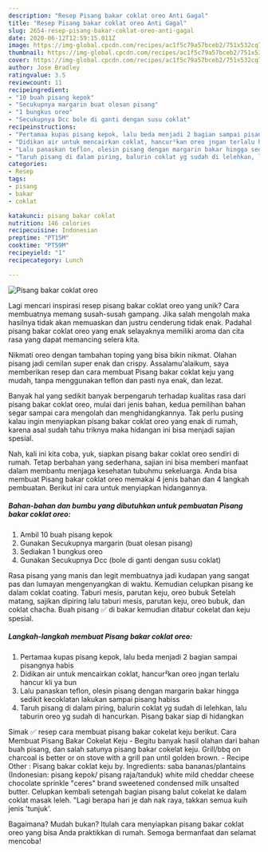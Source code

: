 ```yaml
---
description: "Resep Pisang bakar coklat oreo Anti Gagal"
title: "Resep Pisang bakar coklat oreo Anti Gagal"
slug: 2654-resep-pisang-bakar-coklat-oreo-anti-gagal
date: 2020-06-12T12:59:15.011Z
image: https://img-global.cpcdn.com/recipes/ac1f5c79a57bceb2/751x532cq70/pisang-bakar-coklat-oreo-foto-resep-utama.jpg
thumbnail: https://img-global.cpcdn.com/recipes/ac1f5c79a57bceb2/751x532cq70/pisang-bakar-coklat-oreo-foto-resep-utama.jpg
cover: https://img-global.cpcdn.com/recipes/ac1f5c79a57bceb2/751x532cq70/pisang-bakar-coklat-oreo-foto-resep-utama.jpg
author: Jose Bradley
ratingvalue: 3.5
reviewcount: 11
recipeingredient:
- "10 buah pisang kepok"
- "Secukupnya margarin buat olesan pisang"
- "1 bungkus oreo"
- "Secukupnya Dcc bole di ganti dengan susu coklat"
recipeinstructions:
- "Pertamaa kupas pisang kepok, lalu beda menjadi 2 bagian sampai pisangnya habis"
- "Didikan air untuk mencairkan coklat, hancur²kan oreo jngan terlalu hancur kli ya bun"
- "Lalu panaskan teflon, olesin pisang dengan margarin bakar hingga sedikit kecoklatan lakukan sampai pisang habiss"
- "Taruh pisang di dalam piring, balurin coklat yg sudah di lelehkan, lalu taburin oreo yg sudah di hancurkan. Pisang bakar siap di hidangkan"
categories:
- Resep
tags:
- pisang
- bakar
- coklat

katakunci: pisang bakar coklat 
nutrition: 146 calories
recipecuisine: Indonesian
preptime: "PT15M"
cooktime: "PT59M"
recipeyield: "1"
recipecategory: Lunch

---
```



![Pisang bakar coklat oreo](https://img-global.cpcdn.com/recipes/ac1f5c79a57bceb2/751x532cq70/pisang-bakar-coklat-oreo-foto-resep-utama.jpg)

Lagi mencari inspirasi resep pisang bakar coklat oreo yang unik? Cara membuatnya memang susah-susah gampang. Jika salah mengolah maka hasilnya tidak akan memuaskan dan justru cenderung tidak enak. Padahal pisang bakar coklat oreo yang enak selayaknya memiliki aroma dan cita rasa yang dapat memancing selera kita.

Nikmati oreo dengan tambahan toping yang bisa bikin nikmat. Olahan pisang jadi cemilan super enak dan crispy. Assalamu&#39;alaikum, saya memberikan resep dan cara membuat Pisang bakar coklat keju yang mudah, tanpa menggunakan teflon dan pasti nya enak, dan lezat.

Banyak hal yang sedikit banyak berpengaruh terhadap kualitas rasa dari pisang bakar coklat oreo, mulai dari jenis bahan, kedua pemilihan bahan segar sampai cara mengolah dan menghidangkannya. Tak perlu pusing kalau ingin menyiapkan pisang bakar coklat oreo yang enak di rumah, karena asal sudah tahu triknya maka hidangan ini bisa menjadi sajian spesial.


Nah, kali ini kita coba, yuk, siapkan pisang bakar coklat oreo sendiri di rumah. Tetap berbahan yang sederhana, sajian ini bisa memberi manfaat dalam membantu menjaga kesehatan tubuhmu sekeluarga. Anda bisa membuat Pisang bakar coklat oreo memakai 4 jenis bahan dan 4 langkah pembuatan. Berikut ini cara untuk menyiapkan hidangannya.

<!--inarticleads1-->

##### Bahan-bahan dan bumbu yang dibutuhkan untuk pembuatan Pisang bakar coklat oreo:

1. Ambil 10 buah pisang kepok
1. Gunakan Secukupnya margarin (buat olesan pisang)
1. Sediakan 1 bungkus oreo
1. Gunakan Secukupnya Dcc (bole di ganti dengan susu coklat)


Rasa pisang yang manis dan legit membuatnya jadi kudapan yang sangat pas dan lumayan mengenyangkan di waktu. Kemudian celupkan pisang ke dalam coklat coating. Taburi mesis, parutan keju, oreo bubuk Setelah matang, sajikan dipiring lalu taburi mesis, parutan keju, oreo bubuk, dan coklat chacha. Buah pisang ✅ di bakar kemudian ditabur cokelat dan keju spesial. 

<!--inarticleads2-->

##### Langkah-langkah membuat Pisang bakar coklat oreo:

1. Pertamaa kupas pisang kepok, lalu beda menjadi 2 bagian sampai pisangnya habis
1. Didikan air untuk mencairkan coklat, hancur²kan oreo jngan terlalu hancur kli ya bun
1. Lalu panaskan teflon, olesin pisang dengan margarin bakar hingga sedikit kecoklatan lakukan sampai pisang habiss
1. Taruh pisang di dalam piring, balurin coklat yg sudah di lelehkan, lalu taburin oreo yg sudah di hancurkan. Pisang bakar siap di hidangkan


Simak ✅ resep cara membuat pisang bakar cokelat keju berikut. Cara Membuat Pisang Bakar Cokelat Keju - Begitu banyak hasil olahan dari bahan buah pisang, dan salah satunya pisang bakar cokelat keju. Grill/bbq on charcoal is better or on stove with a grill pan until golden brown. - Recipe Other : Pisang bakar coklat keju by. Ingredients: saba bananas/plantains (Indonesian: pisang kepok/ pisang raja/tanduk) white mild cheddar cheese chocolate sprinkle &#34;ceres&#34; brand sweetened condensed milk unsalted butter. Celupkan kembali setengah bagian pisang balut cokelat ke dalam coklat masak leleh. &#34;Lagi berapa hari je dah nak raya, takkan semua kuih jenis &#39;tunjuk&#39;. 

Bagaimana? Mudah bukan? Itulah cara menyiapkan pisang bakar coklat oreo yang bisa Anda praktikkan di rumah. Semoga bermanfaat dan selamat mencoba!

